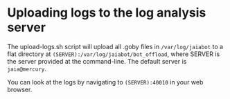 # Uploading logs to the log analysis server

The upload-logs.sh script will upload all .goby files in `/var/log/jaiabot` to a flat directory at `(SERVER):/var/log/jaiabot/bot_offload`, where SERVER is the server provided at the command-line.  The default server is `jaia@mercury`.

You can look at the logs by navigating to `(SERVER):40010` in your web browser.
